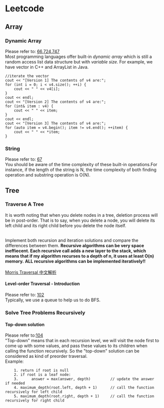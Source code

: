 # Leetcode

## Array 

### Dynamic Array
Please refer to: [66](./66_Plus_One/),[724](./724_Find_Pivot_Index/),[747](./747_Largest_Number_At_Least_Twice_of_Others/)
  <br>Most programming languages offer built-in *dynamic array* which is still a random access list data structure but with *variable size*. For example, we have vector in C++ and ArrayList in Java.
 

    //iterate the vector
    cout << "[Version 1] The contents of v4 are:";
    for (int i = 0; i < v4.size(); ++i) {
        cout << " " << v4[i];
    }
    cout << endl;
    cout << "[Version 2] The contents of v4 are:";
    for (int& item : v4) {
        cout << " " << item;
    }
    cout << endl;
    cout << "[Version 3] The contents of v4 are:";
    for (auto item = v4.begin(); item != v4.end(); ++item) {
        cout << " " << *item;
    }

### String 
Please refer to: [67](./67_Add_Binary)
<br> You should be aware of the time complexity of these built-in operations.For instance, if the length of the string is N, the time complexity of both finding operation and substring operation is O(N).

## Tree
### Traverse A Tree
It is worth noting that when you delete nodes in a tree, deletion process will be in post-order. That is to say, when you delete a node, you will delete its left child and its right child before you delete the node itself.

<br> Implement both recursion and iteration solutions and compare the differences between them.
**Recursive algorithms can be very space ineffiecent. Each recursive call adds a new layer to the stack, which means that if my algorithm recurses to a depth of n, it uses at least O(n) memory.**
**ALL recursive algorithms can be implemented iteratively!!**   
<br>[Morris Traversal 中文解析](http://www.cnblogs.com/AnnieKim/archive/2013/06/15/MorrisTraversal.html)

####  Level-order Traversal - Introduction
Please refer to: [102](./102_Binary_Tree_Level_Order_Traversal) 
<br>Typically, we use a queue to help us to do BFS. 

### Solve Tree Problems Recursively

#### Top-down solution
Please refer to:[104](./104_Maximum_Depth_of_Binary_Tree)
<br>"Top-down" means that in each recursion level, we will visit the node first to come up with some values, and pass these values to its children when calling the function recursively. So the "top-down" solution can be considered as kind of preorder traversal. 
<br>Example:

        1. return if root is null
        2. if root is a leaf node:
        3.      answer = max(answer, depth)         // update the answer if needed
        4. maximum_depth(root.left, depth + 1)      // call the function recursively for left child
        5. maximum_depth(root.right, depth + 1)     // call the function recursively for right child

